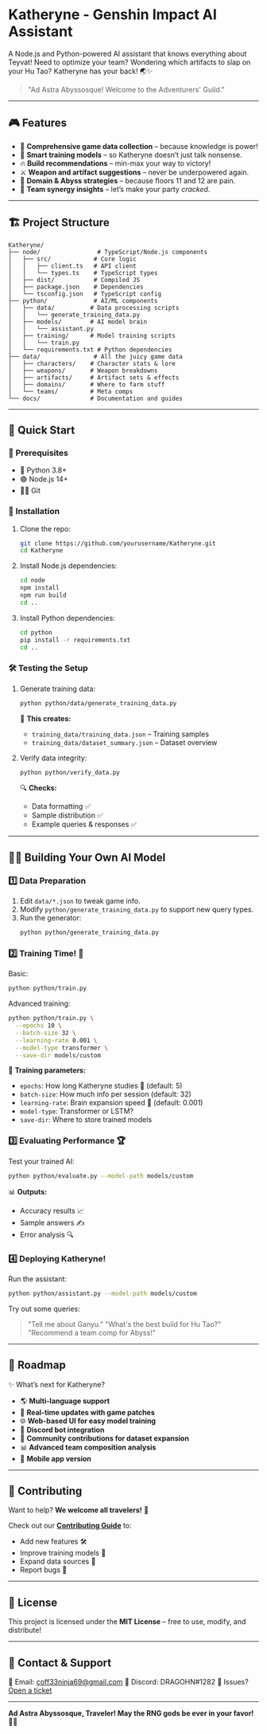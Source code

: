 # Katheryne - Genshin Impact AI Assistant

A Node.js and Python-powered AI assistant that knows everything about Teyvat! Need to optimize your team? Wondering which artifacts to slap on your Hu Tao? Katheryne has your back! 🌏✨

> "Ad Astra Abyssosque! Welcome to the Adventurers' Guild."

---

## 🎮 Features

- 📜 **Comprehensive game data collection** – because knowledge is power!
- 🧠 **Smart training models** – so Katheryne doesn’t just talk nonsense.
- 🔥 **Build recommendations** – min-max your way to victory!
- ⚔️ **Weapon and artifact suggestions** – never be underpowered again.
- 🏰 **Domain & Abyss strategies** – because floors 11 and 12 are pain.
- 🤝 **Team synergy insights** – let’s make your party *cracked*.

---

## 🏗️ Project Structure

```plaintext
Katheryne/
├── node/                # TypeScript/Node.js components
│   ├── src/            # Core logic
│   │   ├── client.ts   # API client
│   │   └── types.ts    # TypeScript types
│   ├── dist/           # Compiled JS
│   ├── package.json    # Dependencies
│   └── tsconfig.json   # TypeScript config
├── python/             # AI/ML components
│   ├── data/          # Data processing scripts
│   │   └── generate_training_data.py
│   ├── models/        # AI model brain
│   │   └── assistant.py
│   ├── training/      # Model training scripts
│   │   └── train.py
│   └── requirements.txt # Python dependencies
├── data/               # All the juicy game data
│   ├── characters/    # Character stats & lore
│   ├── weapons/       # Weapon breakdowns
│   ├── artifacts/     # Artifact sets & effects
│   ├── domains/       # Where to farm stuff
│   └── teams/         # Meta comps
└── docs/              # Documentation and guides
```

---

## 🚀 Quick Start

### 🔧 Prerequisites

- 🐍 Python 3.8+
- 🟢 Node.js 14+
- 🏴‍☠️ Git

### 💾 Installation

1. Clone the repo:
   ```bash
   git clone https://github.com/yourusername/Katheryne.git
   cd Katheryne
   ```

2. Install Node.js dependencies:
   ```bash
   cd node
   npm install
   npm run build
   cd ..
   ```

3. Install Python dependencies:
   ```bash
   cd python
   pip install -r requirements.txt
   cd ..
   ```

### 🛠️ Testing the Setup

1. Generate training data:
   ```bash
   python python/data/generate_training_data.py
   ```

   📜 **This creates:**
   - `training_data/training_data.json` – Training samples
   - `training_data/dataset_summary.json` – Dataset overview

2. Verify data integrity:
   ```bash
   python python/verify_data.py
   ```

   🔍 **Checks:**
   - Data formatting ✅
   - Sample distribution ✅
   - Example queries & responses ✅

---

## 🏋️‍♂️ Building Your Own AI Model

### 1️⃣ Data Preparation

1. Edit `data/*.json` to tweak game info.
2. Modify `python/generate_training_data.py` to support new query types.
3. Run the generator:
   ```bash
   python python/generate_training_data.py
   ```

### 2️⃣ Training Time! 🧠

Basic:
```bash
python python/train.py
```

Advanced training:
```bash
python python/train.py \
  --epochs 10 \
  --batch-size 32 \
  --learning-rate 0.001 \
  --model-type transformer \
  --save-dir models/custom
```

📌 **Training parameters:**
- `epochs`: How long Katheryne studies 📖 (default: 5)
- `batch-size`: How much info per session (default: 32)
- `learning-rate`: Brain expansion speed 🧠 (default: 0.001)
- `model-type`: Transformer or LSTM?
- `save-dir`: Where to store trained models

### 3️⃣ Evaluating Performance 🏆

Test your trained AI:
```bash
python python/evaluate.py --model-path models/custom
```

📊 **Outputs:**
- Accuracy results 📈
- Sample answers ✍️
- Error analysis 🔍

### 4️⃣ Deploying Katheryne!

Run the assistant:
```bash
python python/assistant.py --model-path models/custom
```

Try out some queries:
> "Tell me about Ganyu."
> "What's the best build for Hu Tao?"
> "Recommend a team comp for Abyss!"

---

## 🔮 Roadmap

✨ What’s next for Katheryne?

- 🌎 **Multi-language support**
- 📰 **Real-time updates with game patches**
- 🌐 **Web-based UI for easy model training**
- 🤖 **Discord bot integration**
- 👥 **Community contributions for dataset expansion**
- 📊 **Advanced team composition analysis**
- 📱 **Mobile app version**

---

## 🎁 Contributing

Want to help? **We welcome all travelers!** 🚀

Check out our **[Contributing Guide](docs/contributing.md)** to:
- Add new features 🛠️
- Improve training models 🧠
- Expand data sources 📜
- Report bugs 🐞

---

## 📜 License

This project is licensed under the **MIT License** – free to use, modify, and distribute!

---

## 💌 Contact & Support

📧 Email: coff33ninja69@gmail.com
💬 Discord: DRAGOHN#1282
🐛 Issues? [Open a ticket](https://github.com/yourusername/Katheryne/issues)

---

**Ad Astra Abyssosque, Traveler! May the RNG gods be ever in your favor!** 🎲✨
